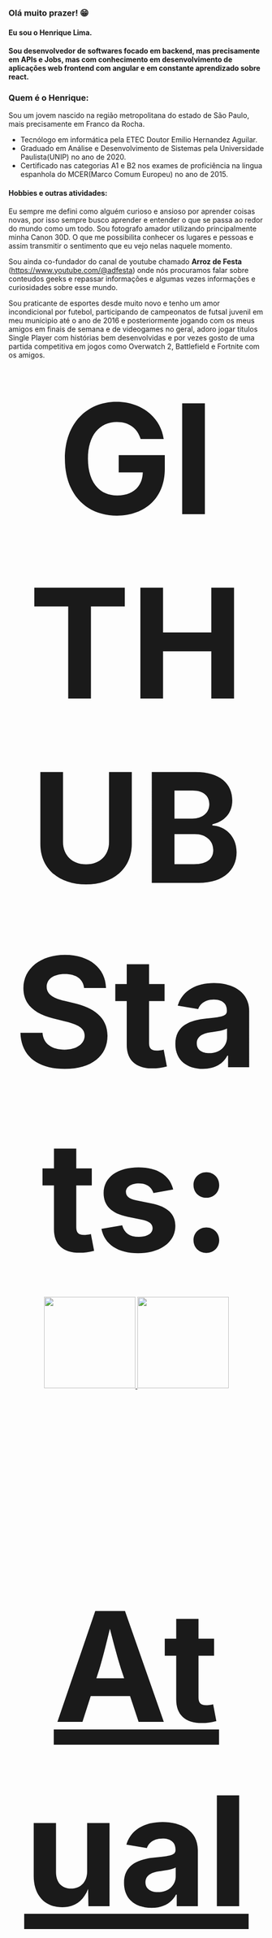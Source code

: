 ### Olá muito prazer! 😁
#### Eu sou o Henrique Lima.
#### Sou desenvolvedor de softwares focado em backend, mas precisamente em APIs e Jobs, mas com conhecimento em desenvolvimento de aplicações web frontend com angular e em constante aprendizado sobre react.

### Quem é o Henrique:
Sou um jovem nascido na região metropolitana do estado de São Paulo, mais precisamente em Franco da Rocha.
- Tecnólogo em informática pela ETEC Doutor Emilio Hernandez Aguilar.
- Graduado em Análise e Desenvolvimento de Sistemas pela Universidade Paulista(UNIP) no ano de 2020.
- Certificado nas categorias A1 e B2 nos exames de proficiência na lingua espanhola do MCER(Marco Comum Europeu) no ano de 2015.

#### Hobbies e outras atividades:
Eu sempre me defini como alguém curioso e ansioso por aprender coisas novas, por isso sempre busco aprender e entender o que se passa ao redor do mundo como um todo.
Sou fotografo amador utilizando principalmente minha Canon 30D. O que me possibilita conhecer os lugares e pessoas e assim transmitir o sentimento que eu vejo nelas naquele momento.

Sou ainda co-fundador do canal de youtube chamado <b>Arroz de Festa</b> (https://www.youtube.com/@adfesta) onde nós procuramos falar sobre conteudos geeks e repassar informações
e algumas vezes informações e curiosidades sobre esse mundo.

Sou praticante de esportes desde muito novo e tenho um amor incondicional por futebol, participando de campeonatos de futsal juvenil em meu municipio até o ano de 2016 e posteriormente 
jogando com os meus amigos em finais de semana e de videogames no geral, adoro jogar titulos Single Player com histórias bem desenvolvidas e por vezes gosto de uma partida competitiva 
em jogos como Overwatch 2, Battlefield e Fortnite com os amigos.

<div align="center" style="font-weight: bold; font-size: 300px">
  GITHUB Stats:
</div>

<br>
  
<div align="center">
  <a href="https://github.com/henrikesilva">
  <img height="180em" src="https://github-readme-stats.vercel.app/api?username=henrikesilva&show_icons=true&theme=radical&include_all_commits=true&count_private=true"/>
  <img height="180em" src="https://github-readme-stats.vercel.app/api/top-langs/?username=henrikesilva&layout=compact&langs_count=7&theme=radical"/>
</div>

<div align="center" style="font-weight: bold; font-size: 300px"><br>
  Atualmente utilizo e estou estudando as seguintes stacks:
</div>

<div align="center" style="display: inline_block"><br>
  <img align="center" alt="rick-angular" height="30" width="40" title="Angular" src="https://cdn.jsdelivr.net/gh/devicons/devicon/icons/angularjs/angularjs-original.svg">
  <img align="center" alt="rick-Csharp" height="30" width="40" title=".Net Core" src="https://cdn.jsdelivr.net/gh/devicons/devicon/icons/dotnetcore/dotnetcore-original.svg">
  <img align="center" alt="rick-kubernets" height="30" width="40" title=Kubernets"  src="https://cdn.jsdelivr.net/gh/devicons/devicon/icons/kubernetes/kubernetes-plain.svg">
  <img align="center" alt="rick-nodeJs" height="30" width="40" title=NodeJs" src="https://cdn.jsdelivr.net/gh/devicons/devicon/icons/nodejs/nodejs-original.svg" />  
  <img align="center" alt="rick-react" height="30" title="React" src="https://cdn.jsdelivr.net/gh/devicons/devicon/icons/react/react-original.svg" />    
</div>

<div align="center" style="font-weight: bold; font-size: 300px"><br>
  <p>Caso tenha o interesse em conversar comigo pode me procurar através dos caminhos abaixo, será um prazer bater um papo.</p>
  <a href="https://www.linkedin.com/in/henrique-l-727aa2115/">
    LinkedIn: 
     <img align="center" alt="linkedIn - Henrique Lima" height="20" width="30" title="linkedIn - Henrique Lima" src="https://cdn.jsdelivr.net/gh/devicons/devicon/icons/linkedin/linkedin-original.svg" />
  </a><br>
  <p>
     <span>Email: henrikesilva.dev@gmail.com</span> ✉️
  </p>
</div>
